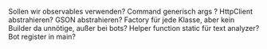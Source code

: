 Sollen wir observables verwenden?
Command generisch args ?
HttpClient abstrahieren?
GSON abstrahieren?
Factory für jede Klasse, aber kein Builder da unnötige, außer bei bots?
Helper function static für text analyzer?
Bot register in main?